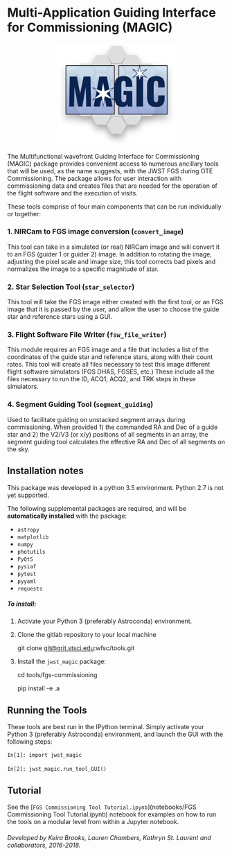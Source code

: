 Multi-Application Guiding Interface for Commissioning (MAGIC)
=====================================================================

<center><img width="275" src ="magic_logo.png" alt="MAGIC logo" /></center>

The Multifunctional wavefront Guiding Interface for Commissioning (MAGIC) package provides convenient access to  numerous ancillary tools that will be used, as the name suggests, with the JWST FGS during OTE Commissioning. The package allows for user interaction with commissioning data and creates files that are needed for the operation of the flight software and the execution of visits.

These tools comprise of four main components that can be run individually
or together:

### 1. NIRCam to FGS image conversion (``convert_image``)
This tool can take in a simulated (or real) NIRCam image and will convert
it to an FGS (guider 1 or guider 2) image. In addition to rotating the image,
adjusting the pixel scale and image size, this tool corrects bad pixels and
normalizes the image to a specific magnitude of star.


### 2. Star Selection Tool (``star_selector``)
This tool will take the FGS image either created with the first tool, or
an FGS image that it is passed by the user, and allow the user to choose
the guide star and reference stars using a GUI.


### 3. Flight Software File Writer (``fsw_file_writer``)
This module requires an FGS image and a file that includes a list of the
coordinates of the guide star and reference stars, along with their count
rates. This tool will create all files necessary to test this image different
flight software simulators (FGS DHAS, FGSES, etc.) These include all the
files necessary to run the ID, ACQ1, ACQ2, and TRK steps in these simulators.


### 4. Segment Guiding Tool (``segment_guiding``)
Used to facilitate guiding on unstacked segment arrays during commissioning. When
provided 1) the commanded RA and Dec of a guide star and 2) the V2/V3 (or x/y)
positions of all segments in an array, the segment guiding tool calculates the
effective RA and Dec of all segments on the sky.


Installation notes
------------------
This package was developed in a python 3.5 environment. Python 2.7 is not yet supported.

The following supplemental packages are required, and will be **automatically installed** with the package:
* `astropy`
* `matplotlib`
* `numpy`
* `photutils`
* `PyQt5`
* `pysiaf`
* `pytest`
* `pyyaml`
* `requests`

##### To install:

1) Activate your Python 3 (preferably Astroconda) environment.

2) Clone the gitlab repository to your local machine

	git clone git@grit.stsci.edu:wfsc/tools.git

3) Install the `jwst_magic` package:

	cd tools/fgs-commissioning

	pip install -e .a



Running the Tools
-----------------
These tools are best run in the IPython terminal. Simply activate your Python 3 (preferably Astroconda) environment, and launch the GUI with the following steps:

    In[1]: import jwst_magic

    In[2]: jwst_magic.run_tool_GUI()


Tutorial
-----------------
See the [`FGS Commissioning Tool Tutorial.ipynb`](notebooks/FGS Commissioning Tool Tutorial.ipynb) notebook for examples on how to run the tools on a modular level from within a Jupyter notebook.


###### Developed by Keira Brooks, Lauren Chambers, Kathryn St. Laurent and collaborators, 2016-2018.
